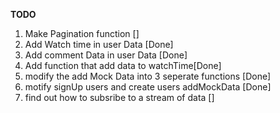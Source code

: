 **TODO**

1. Make Pagination function []
1. Add Watch time in user Data [Done]
1. Add comment Data in user Data [Done]
1. Add function that add data to watchTime[Done]
1. modify the add Mock Data into 3 seperate functions [Done]
1. motify signUp users and create users addMockData [Done]
1. find out how to subsribe to a stream of data []

